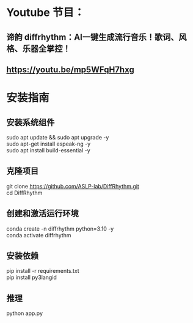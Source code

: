 # Youtube 节目：
## 谛韵 diffrhythm：AI一键生成流行音乐！歌词、风格、乐器全掌控！
## https://youtu.be/mp5WFqH7hxg

# 安装指南

## 安装系统组件
sudo apt update && sudo apt upgrade -y   
sudo apt-get install espeak-ng -y  
sudo apt install build-essential -y  

## 克隆项目
git clone https://github.com/ASLP-lab/DiffRhythm.git  
cd DiffRhythm  

## 创建和激活运行环境
conda create -n diffrhythm python=3.10 -y  
conda activate diffrhythm  

## 安装依赖
pip install -r requirements.txt  
pip install py3langid  


## 推理
python app.py  












